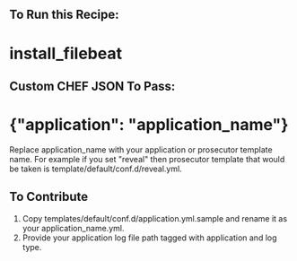 ## To Run this Recipe:

# install_filebeat 

## Custom CHEF JSON To Pass:

# {"application": "application_name"}


Replace application_name with your application or prosecutor template name.
For example if you set "reveal" then prosecutor template that would be taken is template/default/conf.d/reveal.yml.


## To Contribute

1. Copy templates/default/conf.d/application.yml.sample and rename it as your application_name.yml.
2. Provide your application log file path tagged with application and log type.